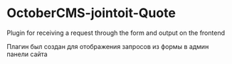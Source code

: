 # OctoberCMS-jointoit-Quote
Plugin for receiving a request through the form and output on the frontend 

Плагин был создан для отображения запросов из формы в админ панели сайта 
